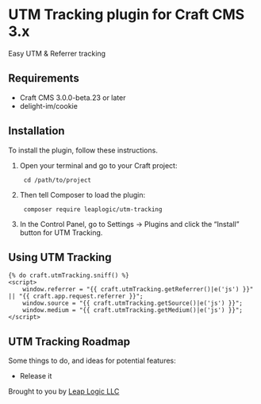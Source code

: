 # UTM Tracking plugin for Craft CMS 3.x

Easy UTM & Referrer tracking

## Requirements

* Craft CMS 3.0.0-beta.23 or later
* delight-im/cookie


## Installation

To install the plugin, follow these instructions.

1. Open your terminal and go to your Craft project:

        cd /path/to/project

2. Then tell Composer to load the plugin:

        composer require leaplogic/utm-tracking

3. In the Control Panel, go to Settings → Plugins and click the “Install” button for UTM Tracking.


## Using UTM Tracking

```TWIG
{% do craft.utmTracking.sniff() %}
<script>
    window.referrer = "{{ craft.utmTracking.getReferrer()|e('js') }}" || "{{ craft.app.request.referrer }}";
    window.source = "{{ craft.utmTracking.getSource()|e('js') }}";
    window.medium = "{{ craft.utmTracking.getMedium()|e('js') }}";
</script>
```

## UTM Tracking Roadmap

Some things to do, and ideas for potential features:

* Release it

Brought to you by [Leap Logic LLC](https://leaplogic.net)
